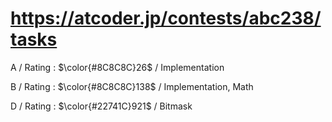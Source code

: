 # https://atcoder.jp/contests/abc238/tasks

A / Rating : $\color{#8C8C8C}26$ / Implementation

B / Rating : $\color{#8C8C8C}138$ / Implementation, Math

D / Rating : $\color{#22741C}921$ / Bitmask

